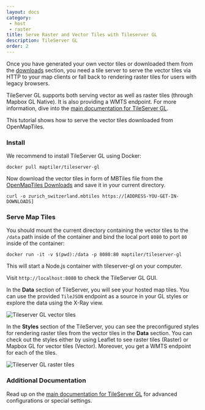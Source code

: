 ```yaml
---
layout: docs
category:
 - host
 - raster
title: Serve Raster and Vector Tiles with Tileserver GL
description: TileServer GL
order: 2
---
```


Once you have generated your own vector tiles or downloaded them from the [downloads](http://openmaptiles.org/downloads) section, you need a tile server to serve the vector tiles via HTTP to your map clients or fall back to rendering raster tiles for users with legacy browsers.

TileServer GL supports both serving vector as well as raster tiles (through Mapbox GL Native). It is also providing a WMTS endpoint. For more information, dive into the [main documentation for TileServer GL](https://tileserver.readthedocs.io/en/latest/).

This tutorial shows how to serve the vector tiles downloaded from OpenMapTiles.

### Install

We recommend to install TileServer GL using Docker:

```
docker pull maptiler/tileserver-gl
```

Now download the vector tiles in form of MBTiles file from the [OpenMapTiles Downloads](https://data.maptiler.com/downloads/) and save it in your current directory.

```
curl -o zurich_switzerland.mbtiles https://[ADDRESS-YOU-GET-IN-DOWNLOADS]
```

### Serve Map Tiles

You should mount the current directory containing the vector tiles to the `/data` path inside of the container and bind the local port `8080` to port `80` inside of the container:

```
docker run -it -v $(pwd):/data -p 8080:80 maptiler/tileserver-gl
```

This will start a Node.js container with tileserver-gl on your computer.

Visit `http://localhost:8080` to check the TileServer GL GUI.

In the **Data** section of TileServer, you will see your hosted map tiles. You can use the provided `TileJSON` endpoint as a source in your GL styles or explore the data using the X-Ray view.

![Tileserver GL vector tiles](/media/tileserver_gl_vector_tiles.png)

In the **Styles** section of the TileServer, you can see the preconfigured styles for rendering raster tiles from the vector tiles in the **Data** section. You can check out the styles either by using Leaflet to see raster tiles (Raster) or Mapbox GL for vector tiles (Vector). Moreover, you get a WMTS endpoint for each of the tiles.

![Tileserver GL raster tiles](/media/tileserver_gl_styles.png)


### Additional Documentation

Read up on the [main documentation for TileServer GL](https://tileserver.readthedocs.io/en/latest/) for advanced configurations or special settings.
